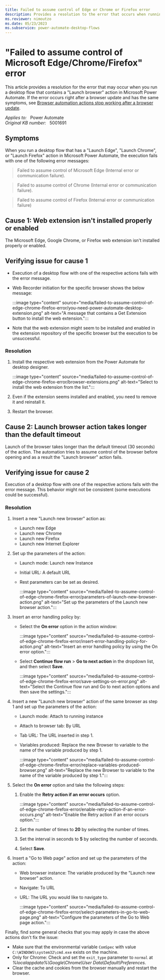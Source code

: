 ```yaml
---
title: Failed to assume control of Edge or Chrome or Firefox error
description: Provides a resolution to the error that occurs when running a desktop flow that has a "Launch browser" action in Power Automate.
ms.reviewer: nimoutzo
ms.date: 05/23/2023
ms.subservice: power-automate-desktop-flows
---
```

# "Failed to assume control of Microsoft Edge/Chrome/Firefox" error

This article provides a resolution for the error that may occur when you run a desktop flow that contains a "Launch browser" action in Microsoft Power Automate. If the error occurs right after a browser update and has the same symptoms, see [Browser automation actions stop working after a browser update](browser-automation-error-after-chromium-update.md).

_Applies to:_ &nbsp; Power Automate  
_Original KB number:_ &nbsp; 5001691

## Symptoms

When you run a desktop flow that has a "Launch Edge", "Launch Chrome", or "Launch Firefox" action in Microsoft Power Automate, the execution fails with one of the following error messages:

> Failed to assume control of Microsoft Edge (Internal error or communication failure).

> Failed to assume control of Chrome (Internal error or communication failure).

> Failed to assume control of Firefox (Internal error or communication failure)

## Cause 1: Web extension isn't installed properly or enabled

The Microsoft Edge, Google Chrome, or Firefox web extension isn't installed properly or enabled.

## Verifying issue for cause 1

- Execution of a desktop flow with one of the respective actions fails with the error message.
- Web Recorder initiation for the specific browser shows the below message:

  :::image type="content" source="media/failed-to-assume-control-of-edge-chrome-firefox-error/you-need-power-automate-desktop-extension.png" alt-text="A message that contains a Get Extension button to install the web extension.":::

- Note that the web extension might seem to be installed and enabled in the extension repository of the specific browser but the execution to be unsuccessful.

### Resolution

1. Install the respective web extension from the Power Automate for desktop designer.

   :::image type="content" source="media/failed-to-assume-control-of-edge-chrome-firefox-error/browser-extensions.png" alt-text="Select to install the web extension from the list.":::

2. Even if the extension seems installed and enabled, you need to remove it and reinstall it.
3. Restart the browser.

## Cause 2: Launch browser action takes longer than the default timeout

Launch of the browser takes longer than the default timeout (30 seconds) of the action. The automation tries to assume control of the browser before opening and as a result the "Launch browser" action fails.

## Verifying issue for cause 2

Execution of a desktop flow with one of the respective actions fails with the error message. This behavior might not be consistent (some executions could be successful).

### Resolution

1. Insert a new "Launch new browser" action as:
    - Launch new Edge
    - Launch new Chrome
    - Launch new Firefox
    - Launch new Internet Explorer

2. Set up the parameters of the action:
    - Launch mode: Launch new Instance
    - Initial URL: A default URL
    - Rest parameters can be set as desired.

      :::image type="content" source="media/failed-to-assume-control-of-edge-chrome-firefox-error/parameters-of-launch-new-browser-action.png" alt-text="Set up the parameters of the Launch new browser action.":::

3. Insert an error handling policy by:
    - Select the **On error** option in the action window:

      :::image type="content" source="media/failed-to-assume-control-of-edge-chrome-firefox-error/insert-error-handling-policy-for-action.png" alt-text="Insert an error handling policy by using the On error option.":::

    - Select **Continue flow run** > **Go to next action** in the dropdown list, and then select **Save**.

      :::image type="content" source="media/failed-to-assume-control-of-edge-chrome-firefox-error/save-settings-on-error.png" alt-text="Select the Continue flow run and Go to next action options and then save the settings.":::

4. Insert a new "Launch new browser" action of the same browser as step 1 and set up the parameters of the action:
    - Launch mode: Attach to running instance
    - Attach to browser tab: By URL
    - Tab URL: The URL inserted in step 1.
    - Variables produced: Replace the new Browser to variable to the name of the variable produced by step 1.

        :::image type="content" source="media/failed-to-assume-control-of-edge-chrome-firefox-error/replace-variables-produced-browser.png" alt-text="Replace the new Browser to variable to the name of the variable produced by step 1.":::

5. Select the **On error** option and take the following steps:
    1. Enable the **Retry action if an error occurs** option.

       :::image type="content" source="media/failed-to-assume-control-of-edge-chrome-firefox-error/enable-retry-action-if-an-error-occurs.png" alt-text="Enable the Retry action if an error occurs option.":::

    2. Set the number of times to **20** by selecting the number of times.
    3. Set the interval in seconds to **5** by selecting the number of seconds.
    4. Select **Save**.

6. Insert a "Go to Web page" action and set up the parameters of the action:
    - Web browser instance: The variable produced by the "Launch new browser" action.
    - Navigate: To URL
    - URL: The URL you would like to navigate to.

      :::image type="content" source="media/failed-to-assume-control-of-edge-chrome-firefox-error/select-parameters-in-go-to-web-page.png" alt-text="Configure the parameters of the Go to Web page action.":::

Finally, find some general checks that you may apply in case the above actions don't fix the issue:

- Make sure that the environmental variable `ComSpec` with value `C:\WINDOWS\system32\cmd.exe` exists on the machine.
- Only for Chrome: Check and set the `exit_type` parameter to `normal` at _%localappdata%\Google\Chrome\User Data\Default\Preferences_.
- Clear the cache and cookies from the browser manually and restart the browser.
